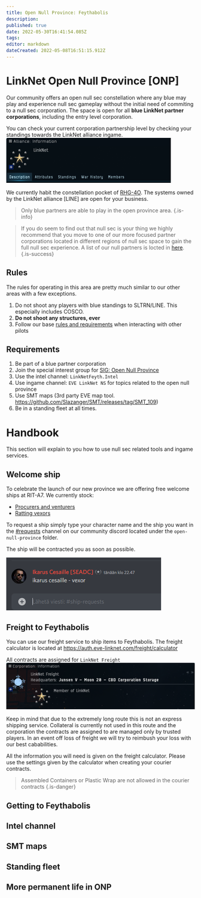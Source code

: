 ```yaml
---
title: Open Null Province: Feythabolis
description: 
published: true
date: 2022-05-30T16:41:54.085Z
tags: 
editor: markdown
dateCreated: 2022-05-08T16:51:15.912Z
---
```


# LinkNet Open Null Province [ONP]
Our community offers an open null sec constellation where any blue may play and experience null sec gameplay without the initial need of commiting to a null sec corporation. The space is open for all **blue LinkNet partner corporations**, including the entry level corporation.

You can check your current corporation partnership level by checking your standings towards the LinkNet alliance ingame.
![linknet_standings.png](/linknet_standings.png)

We currently habit the constellation pocket of [RHG-4O](https://evemaps.dotlan.net/map/Feythabolis/RHG-4O#sec). The systems owned by the LinkNet alliance [LINE] are open for your business.

> Only blue partners are able to play in the open province area.
{.is-info}

> If you do seem to find out that null sec is your thing we highly recommend that you move to one of our more focused partner corporations located in different regions of null sec space to gain the full null sec experience. A list of our null partners is locted in [here](https://wiki.eve-linknet.com/en/community/partner-corporations#null-sec).
{.is-success}

## Rules
The rules for operating in this area are pretty much similar to our other areas with a few exceptions.

1. Do not shoot any players with blue standings to SLTRN/LINE. This especially includes COSCO.
1. **Do not shoot any structures, ever**
1. Follow our base [rules and requirements](https://wiki.eve-linknet.com/en/community/rules-and-requirements) when interacting with other pilots

## Requirements
1. Be part of a blue partner corporation
1. Join the special interest group for [SIG: Open Null Province](https://auth.eve-linknet.com/group/request/join/281/)
1. Use the intel channel: `LinkNetFeyth.Intel`
1. Use ingame channel:  `EVE LinkNet NS` for topics related to the open null province
1. Use SMT maps (3rd party EVE map tool. https://github.com/Slazanger/SMT/releases/tag/SMT_109)
1. Be in a standing fleet at all times. 

# Handbook
This section will explain to you how to use null sec related tools and ingame services.

## Welcome ship
To celebrate the launch of our new province we are offering free welcome ships at RIT-A7. We currently stock: 
- [Procurers and venturers](https://wiki.eve-linknet.com/community/doctrines/coalition-doctrines#mining-fleet)
- [Ratting vexors](https://wiki.eve-linknet.com/community/doctrines/coalition-doctrines#ratting)

To request a ship simply type your character name and the ship you want in the [#requests](https://discord.com/channels/230672980814987264/972946904348508160) channel on our community discord located under the `open-null-province` folder.

The ship will be contracted you as soon as possible.

![ship-request.png](/ship-request.png)

## Freight to Feythabolis
You can use our freight service to ship items to Feythabolis. The freight calculator is located at https://auth.eve-linknet.com/freight/calculator

All contracts are assigned for `LinkNet Freight`
![linknet_freight.png](/linknet_freight.png)

Keep in mind that due to the extremely long route this is not an express shipping service. Collateral is currently not used in this route and the corporation the contracts are assigned to are managed only by trusted players. In an event off loss of freight we will try to reimbush your loss with our best cababilities.

All the information you will need is given on the freight calculator. Please use the settings given by the calculator when creating your courier contracts.

> Assembled Containers or Plastic Wrap are not allowed in the courier contracts
{.is-danger}


## Getting to Feythabolis

## Intel channel

## SMT maps

## Standing fleet

## More permanent life in ONP










